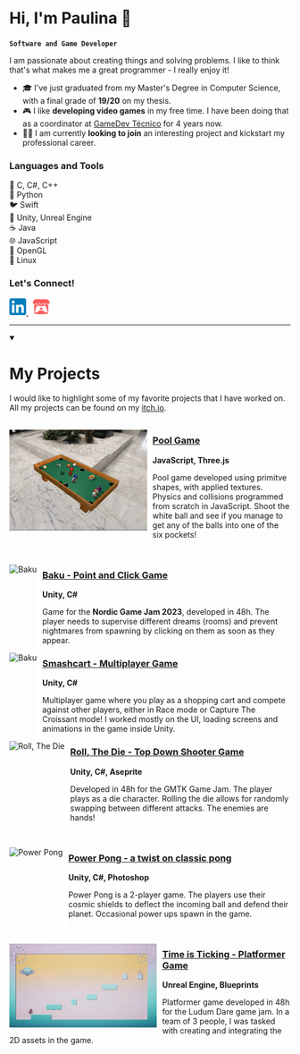 # Hi, I'm Paulina 👋
**`Software and Game Developer`**

I am passionate about creating things and solving problems. I like to think that's what makes me a great programmer - I really enjoy it! 

- 🎓 I've just graduated from my Master's Degree in Computer Science, with a final grade of **19/20** on my thesis.
- 🎮 I like **developing video games** in my free time. I have been doing that as a coordinator at [GameDev Técnico](https://gamedev.tecnico.ulisboa.pt/) for 4 years now.
- 👩‍💻 I am currently **looking to join** an interesting project and kickstart my professional career.


### Languages and Tools
🤖 C, C#, C++  
🐍 Python  
🐦 Swift  
👾 Unity, Unreal Engine  
☕ Java  
🌐 JavaScript  
🎥 OpenGL  
🐧 Linux  


### Let's Connect!
<picture>
  <a href="https://www.linkedin.com/in/paulinawykowska/">
    <img alt="LinkedIn" height="30px" src="./img/LinkedIn_icon.svg">
  </a>
</picture>
&nbsp;

<picture>
  <a href="https://linaiz.itch.io/">
    <img alt="itch.io" height="30px" src="./img/itchio.png">
  </a>
</picture>

---
<details open> 
<summary><h1>My Projects</h3></summary>
I would like to highlight some of my favorite projects that I have worked on. All my projects can be found on my <a href="https://linaiz.itch.io/">itch.io</a>.
</br></br>
  
<p align="left">
  <a href="https://linaiz.itch.io/pool" >
    <img alt="Pool Game" src="./img/pool.gif" height="180" align="left"/>
  </a>
  <img alt="empty" src="./img/empty.png" height="180" width="10" align="left"/>
  
  <h3><a href="https://linaiz.itch.io/pool" >Pool Game</a></h3>
  <b>JavaScript, Three.js</b>
  <p>Pool game developed using primitve shapes, with applied textures. Physics and collisions programmed from scratch in JavaScript. Shoot the white ball and see if you manage to get any of the balls into one of the six pockets!</p>
</p>
</br>

<p align="left">
  <a href="https://hamyah.itch.io/baku" >
    <img alt="Baku" src="./img/baku.gif" height="150" align="left"/>
  </a>
  <img alt="empty" src="./img/empty.png" height="150" width="10" align="left"/>
  
  <h3><a href="https://hamyah.itch.io/baku" >Baku - Point and Click Game</a></h3>
  <b>Unity, C#</b>
  <p>Game for the <b>Nordic Game Jam 2023</b>, developed in 48h. The player needs to supervise different dreams (rooms) and prevent nightmares from spawning by clicking on them as soon as they appear.</p>
</p>

<p align="left">
  <a href="https://smashcart-ultra.itch.io/smashcart-ultra" >
    <img alt="Baku" src="./img/smashcart.gif" height="150" align="left"/>
  </a>
  <img alt="empty" src="./img/empty.png" height="150" width="10" align="left"/>
  
  <h3><a href="https://smashcart-ultra.itch.io/smashcart-ultra" >Smashcart - Multiplayer Game</a></h3>
  <b>Unity, C#</b>
  <p>Multiplayer game where you play as a shopping cart and compete against other players, either in Race mode or Capture The Croissant mode! I worked mostly on the UI, loading screens and animations in the game inside Unity.</p>
</p>

<p align="left">
  <a href="https://edswordsmith.itch.io/roll-the-die" >
    <img alt="Roll, The Die" src="./img/roll.gif" height="150" align="left"/>
  </a>
  <img alt="empty" src="./img/empty.png" height="150" width="10" align="left"/>
  
  <h3><a href="https://edswordsmith.itch.io/roll-the-die" >Roll, The Die - Top Down Shooter Game</a></h3>
  <b>Unity, C#, Aseprite</b>
  <p>Developed in 48h for the GMTK Game Jam. The player plays as a die character. Rolling the die allows for randomly swapping between different attacks. The enemies are hands!</p>
</p>
<br>

<p align="left">
  <img alt="Power Pong" src="./img/pong.gif" height="150" align="left"/>
  <img alt="empty" src="./img/empty.png" height="150" width="10" align="left"/>
  
  <h3><a href="" >Power Pong - a twist on classic pong</a></h3>
  <b>Unity, C#, Photoshop</b>
  <p>Power Pong is a 2-player game. The players use their cosmic shields to deflect the incoming ball and defend their planet. Occasional power ups spawn in the game.</p>
</p>
<br>

<p align="left">
  <a href="https://colorcrow.itch.io/time-is-ticking" >
    <img alt="Time is Ticking" src="./img/timeisticking.gif" height="150" align="left"/>
  </a>
   <img alt="empty" src="./img/empty.png" height="150" width="10" align="left"/>
  
  <h3><a href="https://colorcrow.itch.io/time-is-ticking" >Time is Ticking - Platformer Game</a></h3>
  <b>Unreal Engine, Blueprints</b>
  <p>Platformer game developed in 48h for the Ludum Dare game jam. In a team of 3 people, I was tasked with creating and integrating the 2D assets in the game.</p>
</p>

</details>

<!--
<img align="left" alt="C" height="28px" src="./img/c.svg" style="padding-right:10px;" />
<img align="left" alt="C++" height="28px" src="./img/c-original.svg" style="padding-right:10px;"/>
<img align="left" alt="C#" height="28px" src="./img/csharp.svg" style="padding-right:10px;" />
<img align="left" alt="Python" height="28px" src="./img/python.svg" style="padding-right:10px;" />
<img align="left" alt="Swift" height="28px" src="./img/swift.svg" style="padding-right:10px;" />
<img align="left" alt="Unity" height="28px" src="./img/unity-3d.svg" style="padding-right:10px;" />
<img align="left" alt="Unreal Engine" height="28px" src="./img/unreal-engine.svg" style="padding-right:10px;" />
<img align="left" alt="Linux" height="28px" src="./img/linux.svg" style="padding-right:10px;" />
<img align="left" alt="OpenGL" height="28px" src="./img/opengl.svg" style="padding-top:10px;" />
-->

<!--

<picture>
  <a href="https://www.linkedin.com/in/paulinawykowska/">
  <source media="(prefers-color-scheme: dark)" srcset="./img/linkedin-dark.svg">
  <source media="(prefers-color-scheme: light)" srcset="./img/linkedin-light.svg">
  <img alt="Shows a black logo in light color mode and a white one in dark color mode." src="./img/linkedin-light.svg">
  </a>
</picture>

**Linaiz/Linaiz** is a ✨ _special_ ✨ repository because its `README.md` (this file) appears on your GitHub profile.

[![website](./img/linkedin-light.svg)](https://www.linkedin.com/in/paulinawykowska/)
[![website](./img/linkedin-dark.svg)](https://www.linkedin.com/in/paulinawykowska/)

Here are some ideas to get you started:

- 🔭 I’m currently working on ...
- 🌱 I’m currently learning ...
- 👯 I’m looking to collaborate on ...
- 🤔 I’m looking for help with ...
- 💬 Ask me about ...
- 📫 How to reach me: ...
- 😄 Pronouns: ...
- ⚡ Fun fact: ...
-->
